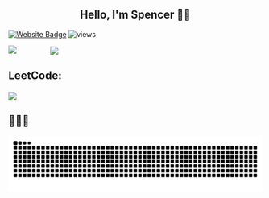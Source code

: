 <!--
**HoveringGoat/HoveringGoat** is a ✨ _special_ ✨ repository because its `README.md` (this file) appears on your GitHub profile.
Here are some ideas to get you started:

- 🔭 I’m currently working on ...
- 🌱 I’m currently learning ...
- 👯 I’m looking to collaborate on ...
- 🤔 I’m looking for help with ...
- 💬 Ask me about ...
- 📫 How to reach me: ...
- 😄 Pronouns: ...
- ⚡ Fun fact: ...

dark, radical, merko, gruvbox, tokyonight, onedark, cobalt, synthwave, highcontrast, dracula).
<img align="top" width = "460" src="https://github-readme-stats.vercel.app/api/wakatime?username=HoveringGoat" />
-->
<link type="text/css" rel="stylesheet" href="stylesheets/style.css" />
<h2 align="center" color="blue">Hello, I'm Spencer 👨‍💻</h2>

[![Website Badge](https://img.shields.io/badge/HoveringGoat.io-3b5998?style=flat-square&logo=icloud&logoColor=white)](https://hoveringgoat.github.io/)
![views](https://visitor-badge.laobi.icu/badge?page_id=hoveringgoat.github.io)
<p align="Left">
<img align="top" src="https://github-readme-stats-three-mu-63.vercel.app/api?username=hoveringgoat&count_private=true&theme=tokyonight" />
  &nbsp;   &nbsp;  &nbsp;   &nbsp;  &nbsp;   &nbsp;   &nbsp;   &nbsp;
<img align="center" src="https://github-readme-stats-three-mu-63.vercel.app/api/top-langs/?username=hoveringgoat&exclude_repo=FlabbyBird&hide=css&theme=tokyonight" /></p>

## LeetCode:
<p><img align="center" src="https://leetcode-stats-six.vercel.app/?username=spencer12&theme=dark" /></p>

## 🐍🐍🐍  
![snek gif](https://github.com/hoveringgoat/hoveringgoat/blob/output/github-snek-dark.svg)

